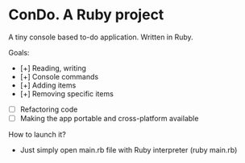 ConDo. A Ruby project
==============
A tiny console based to-do application. Written in Ruby.



Goals:
- [+] Reading, writing
- [+] Console commands
- [+] Adding items
- [+] Removing specific items
- [ ] Refactoring code
- [ ] Making the app portable and cross-platform available

How to launch it?
- Just simply open main.rb file with Ruby interpreter (ruby main.rb)
